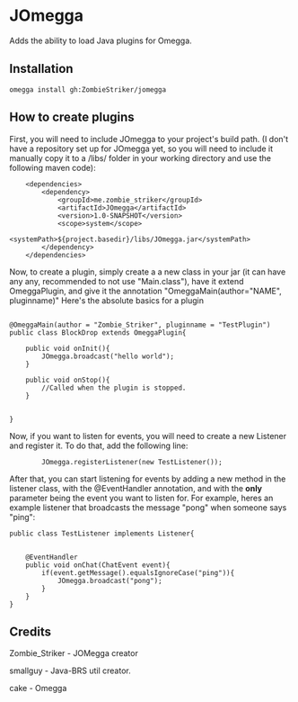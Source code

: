 # JOmegga
Adds the ability to load Java plugins for Omegga.

## Installation

`omegga install gh:ZombieStriker/jomegga`

## How to create plugins
First, you will need to include JOmegga to your project's build path. (I don't have a repository set up for JOmegga yet, so you will need to include it manually copy it to a /libs/ folder in your working directory and use the following maven code):
```
    <dependencies>
        <dependency>
            <groupId>me.zombie_striker</groupId>
            <artifactId>JOmegga</artifactId>
            <version>1.0-SNAPSHOT</version>
            <scope>system</scope>
            <systemPath>${project.basedir}/libs/JOmegga.jar</systemPath>
        </dependency>
    </dependencies>
```

Now, to create a plugin, simply create a a new class in your jar (it can have any any, recommended to not use "Main.class"), have it extend OmeggaPlugin, and give it the annotation "OmeggaMain(author="NAME", pluginname)" Here's the absolute basics for a plugin
```

@OmeggaMain(author = "Zombie_Striker", pluginname = "TestPlugin")
public class BlockDrop extends OmeggaPlugin{

	public void onInit(){
		JOmegga.broadcast("hello world");
	}
	
	public void onStop(){
		//Called when the plugin is stopped. 
	}
	

}
```
Now, if you want to listen for events, you will need to create a new Listener and register it. To do that, add the following line:
```
        JOmegga.registerListener(new TestListener());
```

After that, you can start listening for events by adding a new method in the listener class, with the @EventHandler annotation, and with the **only** parameter being the event you want to listen for. For example, heres an example listener that broadcasts the message "pong" when someone says "ping":
```
public class TestListener implements Listener{
	
	
	@EventHandler
	public void onChat(ChatEvent event){
		if(event.getMessage().equalsIgnoreCase("ping")){
			JOmegga.broadcast("pong");
		}
	}
}
```

## Credits

Zombie_Striker - JOMegga creator

smallguy - Java-BRS util creator.

cake - Omegga

